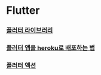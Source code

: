 Flutter
===

### [플러터 라이브러리](https://pub.dev/)
### [플러터 앱을 heroku로 배포하는 법](https://elements.heroku.com/buildpacks/natancamenzind/heroku-buildpack-flutter)
### [플러터 액션](https://github.com/subosito/flutter-action)
